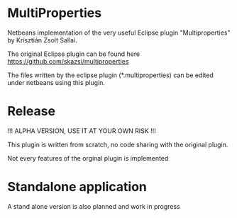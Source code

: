 # MultiProperties
Netbeans implementation of the very useful Eclipse plugin "Multiproperties" by Krisztián Zsolt Sallai.

The original Eclipse plugin can be found here https://github.com/skazsi/multiproperties

The files written by the eclipse plugin (*.multiproperties) can be edited under
netbeans using this plugin.

# Release
!!! ALPHA VERSION, USE IT AT YOUR OWN RISK !!!

This plugin is written from scratch, no code sharing with the original plugin.

Not every features of the orginal plugin is implemented

# Standalone application

A stand alone version is also planned and work in progress